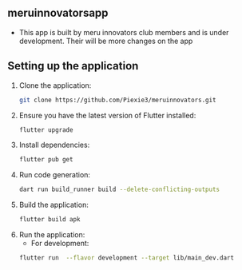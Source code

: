 ## meruinnovatorsapp
- This app is built by meru innovators club members and is under development. Their will be more changes on the app

## Setting up the application

1. Clone the application:
    ```bash
    git clone https://github.com/Piexie3/meruinnovators.git
    ```
2. Ensure you have the latest version of Flutter installed:
    ```bash
    flutter upgrade
    ```
3. Install dependencies:
    ```bash
    flutter pub get
    ```
4. Run code generation:
    ```bash
    dart run build_runner build --delete-conflicting-outputs
    ```
5. Build the application:
    ```bash
    flutter build apk
    ```
6. Run the application:
    - For development:
    ```bash
    flutter run  --flavor development --target lib/main_dev.dart
    ```
